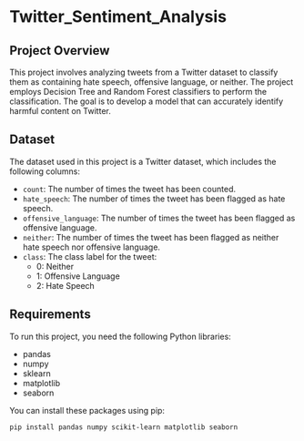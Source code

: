 # Twitter_Sentiment_Analysis

## Project Overview

This project involves analyzing tweets from a Twitter dataset to classify them as containing hate speech, offensive language, or neither. The project employs Decision Tree and Random Forest classifiers to perform the classification. The goal is to develop a model that can accurately identify harmful content on Twitter.

## Dataset

The dataset used in this project is a Twitter dataset, which includes the following columns:
- `count`: The number of times the tweet has been counted.
- `hate_speech`: The number of times the tweet has been flagged as hate speech.
- `offensive_language`: The number of times the tweet has been flagged as offensive language.
- `neither`: The number of times the tweet has been flagged as neither hate speech nor offensive language.
- `class`: The class label for the tweet:
  - 0: Neither
  - 1: Offensive Language
  - 2: Hate Speech

## Requirements

To run this project, you need the following Python libraries:
- pandas
- numpy
- sklearn
- matplotlib
- seaborn

You can install these packages using pip:
```bash
pip install pandas numpy scikit-learn matplotlib seaborn

